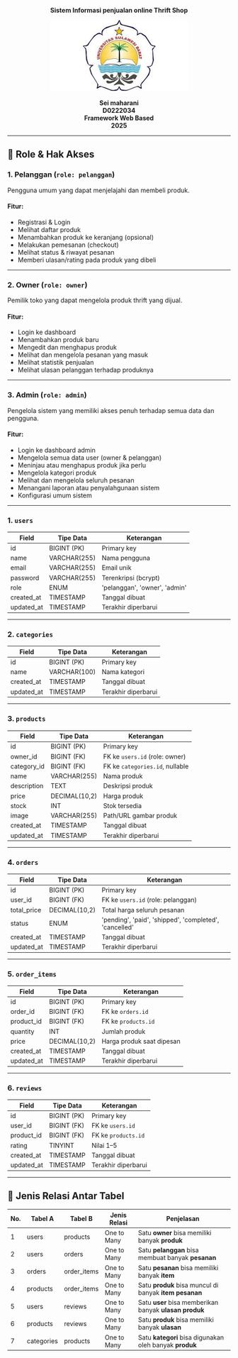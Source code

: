 <p align="center"><strong> Sistem Informasi penjualan online Thrift Shop</strong></p>

<div align="center">

![logo_unsulbar](public/logo.jpeg)



<b>Sei maharani</b><br>
<b>D0222034</b><br>
<b>Framework Web Based</b><br>
<b>2025</b>
</div>

---

## 🔐 Role & Hak Akses

### 1. Pelanggan (`role: pelanggan`)
Pengguna umum yang dapat menjelajahi dan membeli produk.

#### Fitur:
- Registrasi & Login
- Melihat daftar produk
- Menambahkan produk ke keranjang (opsional)
- Melakukan pemesanan (checkout)
- Melihat status & riwayat pesanan
- Memberi ulasan/rating pada produk yang dibeli

---

### 2. Owner (`role: owner`)
Pemilik toko yang dapat mengelola produk thrift yang dijual.

#### Fitur:
- Login ke dashboard
- Menambahkan produk baru
- Mengedit dan menghapus produk
- Melihat dan mengelola pesanan yang masuk
- Melihat statistik penjualan
- Melihat ulasan pelanggan terhadap produknya

---

### 3. Admin (`role: admin`)
Pengelola sistem yang memiliki akses penuh terhadap semua data dan pengguna.

#### Fitur:
- Login ke dashboard admin
- Mengelola semua data user (owner & pelanggan)
- Meninjau atau menghapus produk jika perlu
- Mengelola kategori produk
- Melihat dan mengelola seluruh pesanan
- Menangani laporan atau penyalahgunaan sistem
- Konfigurasi umum sistem

---

### 1. `users`

| Field      | Tipe Data      | Keterangan                                  |
|------------|----------------|---------------------------------------------|
| id         | BIGINT (PK)    | Primary key                                 |
| name       | VARCHAR(255)   | Nama pengguna                               |
| email      | VARCHAR(255)   | Email unik                                  |
| password   | VARCHAR(255)   | Terenkripsi (bcrypt)                        |
| role       | ENUM           | 'pelanggan', 'owner', 'admin'               |
| created_at | TIMESTAMP      | Tanggal dibuat                              |
| updated_at | TIMESTAMP      | Terakhir diperbarui                         |

---

### 2. `categories`

| Field      | Tipe Data      | Keterangan                                  |
|------------|----------------|---------------------------------------------|
| id         | BIGINT (PK)    | Primary key                                 |
| name       | VARCHAR(100)   | Nama kategori                               |
| created_at | TIMESTAMP      | Tanggal dibuat                              |
| updated_at | TIMESTAMP      | Terakhir diperbarui                         |

---

### 3. `products`

| Field        | Tipe Data      | Keterangan                                  |
|--------------|----------------|---------------------------------------------|
| id           | BIGINT (PK)    | Primary key                                 |
| owner_id     | BIGINT (FK)    | FK ke `users.id` (role: owner)              |
| category_id  | BIGINT (FK)    | FK ke `categories.id`, nullable             |
| name         | VARCHAR(255)   | Nama produk                                 |
| description  | TEXT           | Deskripsi produk                            |
| price        | DECIMAL(10,2)  | Harga produk                                |
| stock        | INT            | Stok tersedia                               |
| image        | VARCHAR(255)   | Path/URL gambar produk                      |
| created_at   | TIMESTAMP      | Tanggal dibuat                              |
| updated_at   | TIMESTAMP      | Terakhir diperbarui                         |

---

### 4. `orders`

| Field        | Tipe Data      | Keterangan                                  |
|--------------|----------------|---------------------------------------------|
| id           | BIGINT (PK)    | Primary key                                 |
| user_id      | BIGINT (FK)    | FK ke `users.id` (role: pelanggan)          |
| total_price  | DECIMAL(10,2)  | Total harga seluruh pesanan                 |
| status       | ENUM           | 'pending', 'paid', 'shipped', 'completed', 'cancelled' |
| created_at   | TIMESTAMP      | Tanggal dibuat                              |
| updated_at   | TIMESTAMP      | Terakhir diperbarui                         |

---

### 5. `order_items`

| Field       | Tipe Data      | Keterangan                                  |
|-------------|----------------|---------------------------------------------|
| id          | BIGINT (PK)    | Primary key                                 |
| order_id    | BIGINT (FK)    | FK ke `orders.id`                           |
| product_id  | BIGINT (FK)    | FK ke `products.id`                         |
| quantity    | INT            | Jumlah produk                               |
| price       | DECIMAL(10,2)  | Harga produk saat dipesan                   |
| created_at  | TIMESTAMP      | Tanggal dibuat                              |
| updated_at  | TIMESTAMP      | Terakhir diperbarui                         |

---

### 6. `reviews`

| Field       | Tipe Data      | Keterangan                                  |
|-------------|----------------|---------------------------------------------|
| id          | BIGINT (PK)    | Primary key                                 |
| user_id     | BIGINT (FK)    | FK ke `users.id`                            |
| product_id  | BIGINT (FK)    | FK ke `products.id`                         |
| rating      | TINYINT        | Nilai 1–5                                   |                            |
| created_at  | TIMESTAMP      | Tanggal dibuat                              |
| updated_at  | TIMESTAMP      | Terakhir diperbarui                         |

---


## 🔗 Jenis Relasi Antar Tabel

| No. | Tabel A        | Tabel B         | Jenis Relasi     | Penjelasan                                                                 |
|-----|----------------|------------------|------------------|----------------------------------------------------------------------------|
| 1   | users          | products         | One to Many      | Satu **owner** bisa memiliki banyak **produk**                             |
| 2   | users          | orders           | One to Many      | Satu **pelanggan** bisa membuat banyak **pesanan**                         |
| 3   | orders         | order_items      | One to Many      | Satu **pesanan** bisa memiliki banyak **item**                             |
| 4   | products       | order_items      | One to Many      | Satu **produk** bisa muncul di banyak **item pesanan**                     |
| 5   | users          | reviews          | One to Many      | Satu **user** bisa memberikan banyak **ulasan produk**                     |
| 6   | products       | reviews          | One to Many      | Satu **produk** bisa memiliki banyak **ulasan**                            |
| 7   | categories     | products         | One to Many      | Satu **kategori** bisa digunakan oleh banyak **produk**                    |

